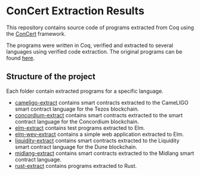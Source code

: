 # ConCert Extraction Results
This repository contains source code of programs extracted from Coq using the [ConCert](https://github.com/AU-COBRA/ConCert) framework.

The programs were written in Coq, verified and extracted to several languages using verified code extraction.
The original programs can be found [here](https://github.com/AU-COBRA/ConCert/tree/master/examples).

## Structure of the project
Each folder contain extracted programs for a specific language.

* [cameligo-extract](cameligo-extract/tests) contains smart contracts extracted to the CameLIGO smart contract language for the Tezos blockchain.
* [concordium-extract](concordium-extract) contains smart contracts extracted to the smart contract language for the Concordium blockchain.
* [elm-extract](elm-extract/tests) contains test programs extracted to Elm.
* [elm-wev-extract](elm-web-extract/src) contains a simple web application extracted to Elm.
* [liquidity-extract](liquidity-extract/tests) contains smart contracts extracted to the Liquidity smart contract language for the Dune blockchain.
* [midlang-extract](midlang-extract/tests) contains smart contracts extracted to the Midlang smart contract language.
* [rust-extract](rust-extract) contains programs extracted to Rust.
